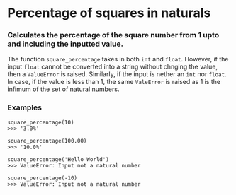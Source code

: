 # Percentage of squares in naturals

### Calculates the percentage of the square number from 1 upto and including the inputted value.


The function ```square_percentage``` takes in both ```int``` and ```float```. However, if the input ```float``` cannot be converted into a string without chnging the value, then a ```ValueError``` is raised. Similarly, if the input is nether an ```int``` nor ```float```. In case, if the value is less than 1, the same ```ValeError``` is raised as 1 is the infimum of the set of natural numbers.

### Examples
```
square_percentage(10)
>>> '3.0%'

square_percentage(100.00)
>>> '10.0%'

square_percentage('Hello World')
>>> ValueError: Input not a natural number

square_percentage(-10)
>>> ValueError: Input not a natural number
```
